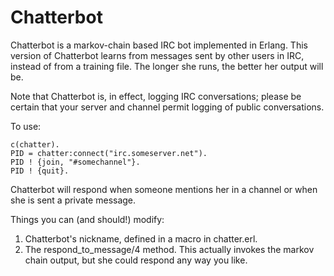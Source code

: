 # Chatterbot

Chatterbot is a markov-chain based IRC bot implemented in Erlang. This version of Chatterbot learns from messages sent by other users in IRC, instead of from a training file. The longer she runs, the better her output will be.

Note that Chatterbot is, in effect, logging IRC conversations; please be certain that your server and channel permit logging of public conversations.

To use:
```
c(chatter).
PID = chatter:connect("irc.someserver.net").
PID ! {join, "#somechannel"}.
PID ! {quit}.
```

Chatterbot will respond when someone mentions her in a channel or when she is sent a private message.

Things you can (and should!) modify:
1. Chatterbot's nickname, defined in a macro in chatter.erl.
2. The respond_to_message/4 method. This actually invokes the markov chain output, but she could respond any way you like.